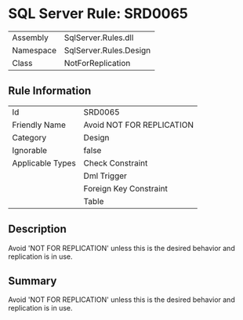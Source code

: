 [This document is automatically generated. All changed made to it WILL be lost]: <>  
  
# SQL Server Rule: SRD0065  
  
|    |    |
|----|----|
| Assembly | SqlServer.Rules.dll   |
| Namespace | SqlServer.Rules.Design |
| Class | NotForReplication |
  
## Rule Information  
  
|    |    |
|----|----|
| Id | SRD0065 |
| Friendly Name | Avoid NOT FOR REPLICATION |
| Category | Design |
| Ignorable | false |
| Applicable Types | Check Constraint  |
|   | Dml Trigger |
|   | Foreign Key Constraint |
|   | Table |
  
## Description  
  
Avoid 'NOT FOR REPLICATION' unless this is the desired behavior and replication is in use.  
  
## Summary  
  
Avoid 'NOT FOR REPLICATION' unless this is the desired behavior and replication is in use.  


